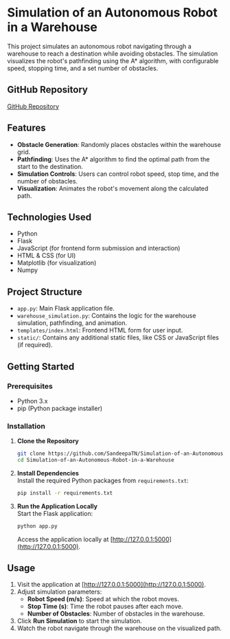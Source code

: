 
# Simulation of an Autonomous Robot in a Warehouse

This project simulates an autonomous robot navigating through a warehouse to reach a destination while avoiding obstacles. The simulation visualizes the robot's pathfinding using the A* algorithm, with configurable speed, stopping time, and a set number of obstacles.

## GitHub Repository
[GitHub Repository](https://github.com/SandeepaTN/Simulation-of-an-Autonomous-Robot-in-a-Warehouse)

## Features
- **Obstacle Generation**: Randomly places obstacles within the warehouse grid.
- **Pathfinding**: Uses the A* algorithm to find the optimal path from the start to the destination.
- **Simulation Controls**: Users can control robot speed, stop time, and the number of obstacles.
- **Visualization**: Animates the robot's movement along the calculated path.

## Technologies Used
- Python
- Flask
- JavaScript (for frontend form submission and interaction)
- HTML & CSS (for UI)
- Matplotlib (for visualization)
- Numpy

## Project Structure
- `app.py`: Main Flask application file.
- `warehouse_simulation.py`: Contains the logic for the warehouse simulation, pathfinding, and animation.
- `templates/index.html`: Frontend HTML form for user input.
- `static/`: Contains any additional static files, like CSS or JavaScript files (if required).

## Getting Started

### Prerequisites
- Python 3.x
- pip (Python package installer)

### Installation
1. **Clone the Repository**
   ```bash
   git clone https://github.com/SandeepaTN/Simulation-of-an-Autonomous-Robot-in-a-Warehouse.git
   cd Simulation-of-an-Autonomous-Robot-in-a-Warehouse
   ```

2. **Install Dependencies**  
   Install the required Python packages from `requirements.txt`:
   ```bash
   pip install -r requirements.txt
   ```

3. **Run the Application Locally**  
   Start the Flask application:
   ```bash
   python app.py
   ```
   Access the application locally at [http://127.0.0.1:5000](http://127.0.0.1:5000).

## Usage
1. Visit the application at [http://127.0.0.1:5000](http://127.0.0.1:5000).
2. Adjust simulation parameters:
   - **Robot Speed (m/s)**: Speed at which the robot moves.
   - **Stop Time (s)**: Time the robot pauses after each move.
   - **Number of Obstacles**: Number of obstacles in the warehouse.
3. Click **Run Simulation** to start the simulation.
4. Watch the robot navigate through the warehouse on the visualized path.

